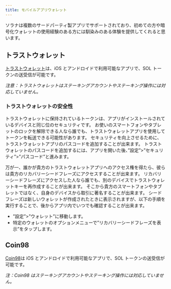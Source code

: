 ```yaml
---
title: モバイルアプリウォレット
---
```


ソラナは複数のサードパーティ製アプリでサポートされており、初めての方や暗号化ウォレットの使用経験のある方には馴染みのある体験を提供してくれると思います。

## トラストウォレット

[トラストウォレット](https://trustwallet.com/)は、iOS とアンドロイドで利用可能なアプリで、SOL トークンの送受信が可能です。

_注意：トラストウォレットはステーキングアカウントやステーキング操作には対応していません。_

### トラストウォレットの安全性

トラストウォレットに保持されているトークンは、アプリがインストールされているデバイスと同じ位のセキュリティです。 お使いのスマートフォンやタブレットのロックを解除できる人なら誰でも、トラストウォレットアプリを使用してトークンを転送できる可能性があります。 セキュリティを向上させるために、トラストウォレットアプリのパスコードを追加することが出来ます。 トラストウォレットのパスコードを追加するには、アプリを開いた後、”設定”>”セキュリティ”>”パスコード”と進みます。

万が一、誰かが貴方のトラストウォレットアプリへのアクセス権を得たら、彼らは貴方のリカバリーシードフレーズにアクセスすることが出来ます。 リカバリーシードフレーズにアクセスした人なら誰でも、別のデバイスでトラストウォレットキーを再作成することが出来ます。 そこから貴方のスマートフォンやタブレットではなく、自身のデバイスから取引に著名することが出来ます。 シードフレーズは新しいウォレットが作成されたときに表示されますが、以下の手順を実行することで、後からアプリ内でいつでも確認することが出来ます。

- ”設定”>”ウォレット”に移動します。
- 特定のウォレットのオプションメニューで”リカバリーシードフレーズを表示”をタップします。

## Coin98

[Coin98](https://coin98.app/)は iOS とアンドロイドで利用可能なアプリで、SOL トークンの送受信が可能です。

_注：Coin98 はステーキングアカウントやステーキング操作には対応していません。_
